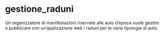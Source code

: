 # gestione_raduni
Un organizzatore di manifestazioni riservate alle auto d’epoca vuole gestire e pubblicare con un’applicazione web i raduni per le varie tipologie di auto.
